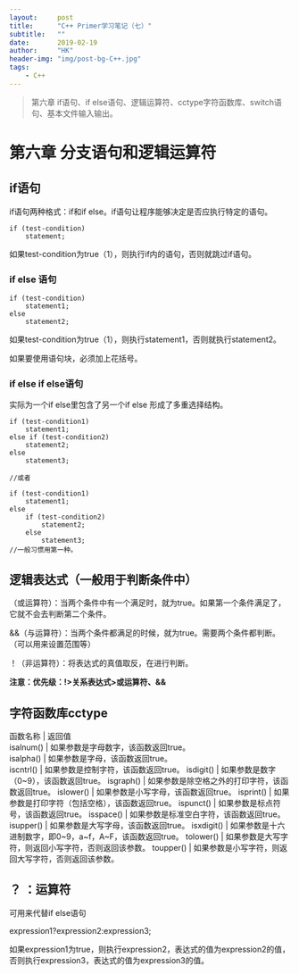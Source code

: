 ```yaml
---
layout:     post
title:      "C++ Primer学习笔记（七）"
subtitle:   ""
date:       2019-02-19
author:     "HK"
header-img: "img/post-bg-C++.jpg"
tags:
    - C++
---
```


> 第六章 if语句、if else语句、逻辑运算符、cctype字符函数库、switch语句、基本文件输入输出。

# 第六章 分支语句和逻辑运算符

## if语句

if语句两种格式：if和if else。if语句让程序能够决定是否应执行特定的语句。

    if (test-condition)
        statement;

如果test-condition为true（1），则执行if内的语句，否则就跳过if语句。

### if else 语句

    if (test-condition)
        statement1;
    else
        statement2;

如果test-condition为true（1），则执行statement1，否则就执行statement2。

如果要使用语句块，必须加上花括号。

### if else if else语句

实际为一个if else里包含了另一个if else 形成了多重选择结构。

    if (test-condition1)
        statement1;
    else if (test-condition2)
        statement2;
    else
        statement3;
     
    //或者
     
    if (test-condition1)
        statement1;
    else 
        if (test-condition2)
            statement2;
        else
            statement3;
    //一般习惯用第一种。

## 逻辑表达式（一般用于判断条件中）

（或运算符）：当两个条件中有一个满足时，就为true。如果第一个条件满足了，它就不会去判断第二个条件。

&&（与运算符）：当两个条件都满足的时候，就为true。需要两个条件都判断。（可以用来设置范围等）

！（非运算符）：将表达式的真值取反，在进行判断。

**注意：优先级：!>关系表达式>或运算符、&&**

## 字符函数库cctype

函数名称 	| 返回值                                                 
isalnum() 	| 如果参数是字母数字，该函数返回true。                       
isalpha() 	| 如果参数是字母，该函数返回true。                           
iscntrl() 	| 如果参数是控制字符，该函数返回true。
isdigit() 	| 如果参数是数字（0~9），该函数返回true。
isgraph() 	| 如果参数是除空格之外的打印字符，该函数返回true。
islower() 	| 如果参数是小写字母，该函数返回true。
isprint() 	| 如果参数是打印字符（包括空格），该函数返回true。
ispunct() 	| 如果参数是标点符号，该函数返回true。
isspace() 	| 如果参数是标准空白字符，该函数返回true。
isupper() 	| 如果参数是大写字母，该函数返回true。
isxdigit()  | 如果参数是十六进制数字，即0~9，a~f，A~F，该函数返回true。
tolower() 	| 如果参数是大写字符，则返回小写字符，否则返回该参数。
toupper() 	| 如果参数是小写字符，则返回大写字符，否则返回该参数。

## ？ ：运算符

可用来代替if else语句

expression1?expression2:expression3;

如果expression1为true，则执行expression2，表达式的值为expression2的值，否则执行expression3，表达式的值为expression3的值。
